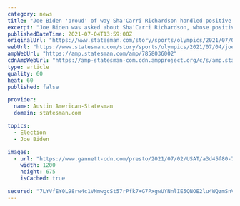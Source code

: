 ```yaml
---
category: news
title: "Joe Biden 'proud' of way Sha'Carri Richardson handled positive marijuana test, but 'rules are rules'"
excerpt: "Joe Biden was asked about Sha'Carri Richardson, whose positive test for marijuana will prevent her from competing in Tokyo Olympics' 100-meter dash."
publishedDateTime: 2021-07-04T13:59:00Z
originalUrl: "https://www.statesman.com/story/sports/olympics/2021/07/04/joe-biden-shacarri-richardson-marijuana/7858036002/"
webUrl: "https://www.statesman.com/story/sports/olympics/2021/07/04/joe-biden-shacarri-richardson-marijuana/7858036002/"
ampWebUrl: "https://amp.statesman.com/amp/7858036002"
cdnAmpWebUrl: "https://amp-statesman-com.cdn.ampproject.org/c/s/amp.statesman.com/amp/7858036002"
type: article
quality: 60
heat: 60
published: false

provider:
  name: Austin American-Statesman
  domain: statesman.com

topics:
  - Election
  - Joe Biden

images:
  - url: "https://www.gannett-cdn.com/presto/2021/07/02/USAT/a3d45f80-722e-49df-8e73-4c3dda93b322-AP_OLY-ATH-Richardson-Doping.jpg?auto=webp&crop=3145,1769,x14,y0&format=pjpg&width=1200"
    width: 1200
    height: 675
    isCached: true

secured: "7LYVfEY0L98rw4c1VNmwgcSt57rPfk7+G7PxgwUYNnlIE5QNOE2lu4WQzmSnVm5J5ZMDdz8vFyD+dRWh9QqsmEdO6zH9dtCn+7wYm3p+XZ5FLGCydV8mIDvE6g65CEmOV0hNXNVA0gL2BU3A4u0cqse8Fa4Zogg91jeIdJWmSkHnlXS2yDM3DgnkRzGmJtuW4cgifKiAawZHkMwY0MPo8CUuPYi4+Ogl28A51wWye1GdDpTeZokWp5pKG37btU30+QjJ88HUsSI3oj7DQmP1tLks6g5PT4xIn4ziC4pXzY6yOHzVucsDhSO0W7bQp40yNMsDHdp+NDzF2Uf5pZLf7b7JJID902WJKSo2AAB3WxM=;/qHJ4JjMn0sCNyOCq6pJpw=="
---
```



